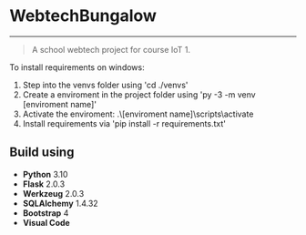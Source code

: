 # WebtechBungalow
---
> A school webtech project for course IoT 1.

To install requirements on windows:
 1. Step into the venvs folder using 'cd ./venvs' 
 2. Create a enviroment in the project folder using 'py -3 -m venv [enviroment name]' 
 3. Activate the enviroment: .\\[enviroment name]\scripts\activate
 4. Install requirements via 'pip install -r requirements.txt'

 Build using
---
- **Python** 3.10
- **Flask** 2.0.3
- **Werkzeug** 2.0.3
- **SQLAlchemy** 1.4.32
- **Bootstrap** 4
- **Visual Code**